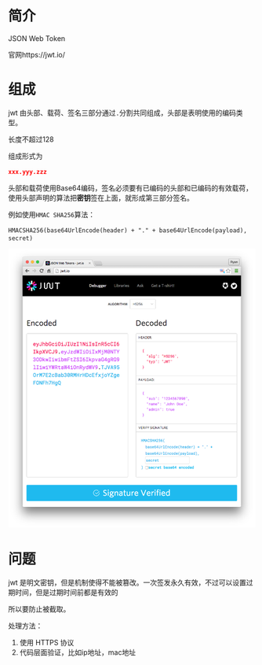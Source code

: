 # 简介

JSON Web Token

官网https://jwt.io/



# 组成

jwt 由头部、载荷、签名三部分通过`.`分割共同组成，头部是表明使用的编码类型。

长度不超过128

组成形式为

```json
xxx.yyy.zzz
```



头部和载荷使用Base64编码，签名必须要有已编码的头部和已编码的有效载荷，使用头部声明的算法把**密钥**签在上面，就形成第三部分签名。

例如使用`HMAC SHA256`算法：

```
HMACSHA256(base64UrlEncode(header) + "." + base64UrlEncode(payload), secret)
```

![legacy-app-auth-5](assets/JWT.assets/legacy-app-auth-5.png)

# 问题

jwt 是明文密钥，但是机制使得不能被篡改。一次签发永久有效，不过可以设置过期时间，但是过期时间前都是有效的

所以要防止被截取。

处理方法：

1. 使用 HTTPS 协议
2. 代码层面验证，比如ip地址，mac地址